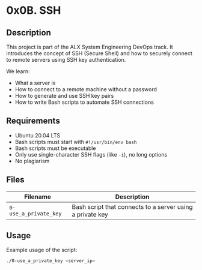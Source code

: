 # 0x0B. SSH

## Description

This project is part of the ALX System Engineering DevOps track. It introduces the concept of SSH (Secure Shell) and how to securely connect to remote servers using SSH key authentication.

We learn:
- What a server is
- How to connect to a remote machine without a password
- How to generate and use SSH key pairs
- How to write Bash scripts to automate SSH connections

## Requirements

- Ubuntu 20.04 LTS
- Bash scripts must start with `#!/usr/bin/env bash`
- Bash scripts must be executable
- Only use single-character SSH flags (like `-i`), no long options
- No plagiarism

## Files

| Filename                  | Description                                              |
|---------------------------|----------------------------------------------------------|
| `0-use_a_private_key`     | Bash script that connects to a server using a private key |

## Usage

Example usage of the script:

```bash
./0-use_a_private_key <server_ip>
